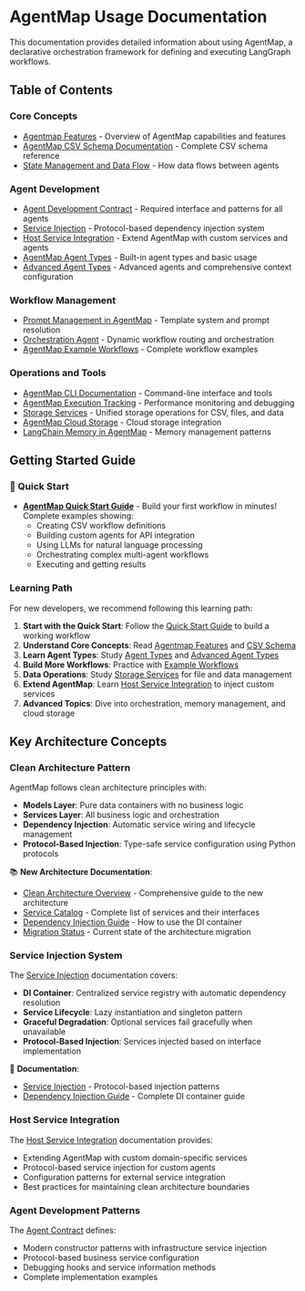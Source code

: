 # AgentMap Usage Documentation

This documentation provides detailed information about using AgentMap, a declarative orchestration framework for defining and executing LangGraph workflows.

## Table of Contents

### Core Concepts
- [Agentmap Features](./usage/agentmap_features.md) - Overview of AgentMap capabilities and features
- [AgentMap CSV Schema Documentation](./usage/agentmap_csv_schema_documentation.md) - Complete CSV schema reference
- [State Management and Data Flow](./usage/state_management_and_data_flow.md) - How data flows between agents

### Agent Development
- [Agent Development Contract](./usage/agent_contract.md) - Required interface and patterns for all agents
- [Service Injection](./usage/service_injection.md) - Protocol-based dependency injection system
- [Host Service Integration](./usage/host-service-integration.md) - Extend AgentMap with custom services and agents
- [AgentMap Agent Types](./usage/agentmap_agent_types.md) - Built-in agent types and basic usage
- [Advanced Agent Types](./usage/advanced_agent_types.md) - Advanced agents and comprehensive context configuration

### Workflow Management
- [Prompt Management in AgentMap](./usage/prompt_management_in_agentmap.md) - Template system and prompt resolution
- [Orchestration Agent](./usage/orchestration_agent.md) - Dynamic workflow routing and orchestration
- [AgentMap Example Workflows](./usage/agentmap_example_workflows.md) - Complete workflow examples

### Operations and Tools
- [AgentMap CLI Documentation](./usage/agentmap_cli_documentation.md) - Command-line interface and tools
- [AgentMap Execution Tracking](./usage/agentmap_execution_tracking.md) - Performance monitoring and debugging
- [Storage Services](./usage/storage_services.md) - Unified storage operations for CSV, files, and data
- [AgentMap Cloud Storage](./usage/agentmap_cloud_storage.md) - Cloud storage integration
- [LangChain Memory in AgentMap](./usage/langchain_memory_in_agentmap.md) - Memory management patterns

## Getting Started Guide

### 🚀 Quick Start
- **[AgentMap Quick Start Guide](./usage/agentmap_quick_start.md)** - Build your first workflow in minutes! Complete examples showing:
  - Creating CSV workflow definitions
  - Building custom agents for API integration
  - Using LLMs for natural language processing
  - Orchestrating complex multi-agent workflows
  - Executing and getting results

### Learning Path

For new developers, we recommend following this learning path:

1. **Start with the Quick Start**: Follow the [Quick Start Guide](./usage/agentmap_quick_start.md) to build a working workflow
2. **Understand Core Concepts**: Read [Agentmap Features](./usage/agentmap_features.md) and [CSV Schema](./usage/agentmap_csv_schema_documentation.md)
3. **Learn Agent Types**: Study [Agent Types](./usage/agentmap_agent_types.md) and [Advanced Agent Types](./usage/advanced_agent_types.md)
4. **Build More Workflows**: Practice with [Example Workflows](./usage/agentmap_example_workflows.md)
5. **Data Operations**: Study [Storage Services](./usage/storage_services.md) for file and data management
6. **Extend AgentMap**: Learn [Host Service Integration](./usage/host-service-integration.md) to inject custom services
7. **Advanced Topics**: Dive into orchestration, memory management, and cloud storage

## Key Architecture Concepts

### Clean Architecture Pattern
AgentMap follows clean architecture principles with:
- **Models Layer**: Pure data containers with no business logic
- **Services Layer**: All business logic and orchestration
- **Dependency Injection**: Automatic service wiring and lifecycle management
- **Protocol-Based Injection**: Type-safe service configuration using Python protocols

📚 **New Architecture Documentation**:
- [Clean Architecture Overview](../architecture/clean_architecture_overview.md) - Comprehensive guide to the new architecture
- [Service Catalog](../architecture/service_catalog.md) - Complete list of services and their interfaces
- [Dependency Injection Guide](../architecture/dependency_injection_guide.md) - How to use the DI container
- [Migration Status](../architecture/migration_status.md) - Current state of the architecture migration

### Service Injection System
The [Service Injection](./usage/service_injection.md) documentation covers:
- **DI Container**: Centralized service registry with automatic dependency resolution
- **Service Lifecycle**: Lazy instantiation and singleton pattern
- **Graceful Degradation**: Optional services fail gracefully when unavailable
- **Protocol-Based Injection**: Services injected based on interface implementation

📖 **Documentation**:
- [Service Injection](./service_injection.md) - Protocol-based injection patterns
- [Dependency Injection Guide](../architecture/dependency_injection_guide.md) - Complete DI container guide

### Host Service Integration
The [Host Service Integration](./usage/host-service-integration.md) documentation provides:
- Extending AgentMap with custom domain-specific services
- Protocol-based service injection for custom agents
- Configuration patterns for external service integration
- Best practices for maintaining clean architecture boundaries

### Agent Development Patterns
The [Agent Contract](./usage/agent_contract.md) defines:
- Modern constructor patterns with infrastructure service injection
- Protocol-based business service configuration
- Debugging hooks and service information methods
- Complete implementation examples